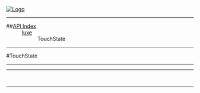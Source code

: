 
[![Logo](../../images/logo.png)](../../index.html)

---


##[API Index](../../api/index.html#luxe)   
&emsp;&emsp;&emsp;[luxe](./)   
&emsp;&emsp;&emsp;&emsp;&emsp;&emsp;TouchState

---

#TouchState


---




---



&nbsp;
&nbsp;
&nbsp;

---  


&nbsp;   
&nbsp;   
